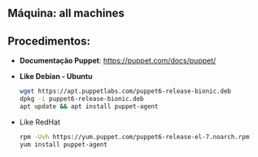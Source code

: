 Máquina: all machines
---------------------

Procedimentos: 
--------------

* **Documentação Puppet**: https://puppet.com/docs/puppet/

* **Like Debian - Ubuntu**
  ```bash
  wget https://apt.puppetlabs.com/puppet6-release-bionic.deb
  dpkg -i puppet6-release-bionic.deb
  apt update && apt install puppet-agent
  ```

* Like RedHat
  ```bash
  rpm -Uvh https://yum.puppet.com/puppet6-release-el-7.noarch.rpm
  yum install puppet-agent
  ```

